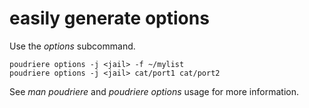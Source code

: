 # easily generate options

Use the <em>options</em> subcommand.

```
poudriere options -j <jail> -f ~/mylist
poudriere options -j <jail> cat/port1 cat/port2
```

See <em>man poudriere</em> and <em>poudriere options</em> usage for more information.
